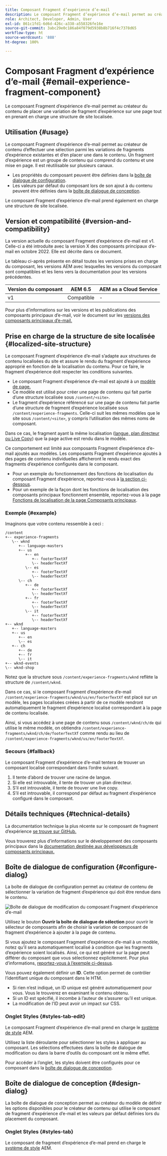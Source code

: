 ```yaml
---
title: Composant Fragment d’expérience d’e-mail
description: Le composant Fragment d’expérience d’e-mail permet au créateur du contenu de placer une variation de fragment d’expérience sur une page tout en prenant en charge une structure de site localisée.
role: Architect, Developer, Admin, User
exl-id: 861c1fd1-6d6d-426c-a338-a558326fe16e
source-git-commit: 3abc29e0c186a84f079d5938b8b716f4c7378d65
workflow-type: ht
source-wordcount: '888'
ht-degree: 100%

---
```



# Composant Fragment d’expérience d’e-mail {#email-experience-fragment-component}

Le composant Fragment d’expérience d’e-mail permet au créateur du contenu de placer une variation de fragment d’expérience sur une page tout en prenant en charge une structure de site localisée.

## Utilisation {#usage}

Le composant Fragment d’expérience d’e-mail permet au créateur de contenu d’effectuer une sélection parmi les variations de fragments d’expérience existantes et d’en placer une dans le contenu. Un fragment d’expérience est un groupe de contenu qui comprend du contenu et une mise en page. Il est réutilisable sur plusieurs canaux.

* Les propriétés du composant peuvent être définies dans la [boîte de dialogue de configuration](#configure-dialog).
* Les valeurs par défaut du composant lors de son ajout à du contenu peuvent être définies dans la [boîte de dialogue de conception](#design-dialog).

Le composant Fragment d’expérience d’e-mail prend également en charge une structure de site localisée.

## Version et compatibilité {#version-and-compatibility}

La version actuelle du composant Fragment d’expérience d’e-mail est v1. Celle-ci a été introduite avec la version X des composants principaux d’e-mail en octobre 2022. Elle est décrite dans ce document.

Le tableau ci-après présente en détail toutes les versions prises en charge du composant, les versions AEM avec lesquelles les versions du composant sont compatibles et les liens vers la documentation pour les versions précédentes.

| Version du composant | AEM 6.5 | AEM as a Cloud Service |
|---|---|---|
| v1 | Compatible | - |

Pour plus d’informations sur les versions et les publications des composants principaux d’e-mail, voir le document sur les [versions des composants principaux d’e-mail.](/help/email/versions.md)

## Prise en charge de la structure de site localisée {#localized-site-structure}

Le composant Fragment d’expérience d’e-mail s’adapte aux structures de contenu localisées du site et assure le rendu du fragment d’expérience approprié en fonction de la localisation du contenu. Pour ce faire, le fragment d’expérience doit respecter les conditions suivantes.

* Le composant Fragment d’expérience d’e-mail est ajouté à un [modèle de page.](https://experienceleague.adobe.com/docs/experience-manager-cloud-service/content/sites/authoring/features/templates.html?lang=fr)
* Ce modèle est utilisé pour créer une page de contenu qui fait partie d’une structure localisée sous `/content/<site>`.
* Le fragment d’expérience référencé sur une page de contenu fait partie d’une structure de fragment d’expérience localisée sous `/content/experience-fragments`. Celle-ci suit les mêmes modèles que le site sous `/content/<site>`, y compris l’utilisation des mêmes noms de composant.

Dans ce cas, le fragment ayant la même localisation ([langue, plan directeur ou Live Copy](https://experienceleague.adobe.com/docs/experience-manager-cloud-service/content/sites/administering/reusing-content/msm-and-translation.html?lang=fr)) que la page active est rendu dans le modèle.

Ce comportement est limité aux composants Fragment d’expérience d’e-mail ajoutés aux modèles. Les composants Fragment d’expérience ajoutés à des pages de contenu individuelles afficheront le rendu exact des fragments d’expérience configurés dans le composant.

* Pour un exemple du fonctionnement des fonctions de localisation du composant Fragment d’expérience, reportez-vous à [la section ci-dessous](#example).
* Pour un exemple de la façon dont les fonctions de localisation des composants principaux fonctionnent ensemble, reportez-vous à la page [Fonctions de localisation de la page Composants principaux](/help/get-started/localization.md).

### Exemple {#example}

Imaginons que votre contenu ressemble à ceci :

```
/content
+-- experience-fragments
   \-- wknd
      +-- language-masters
      +-- us
         +-- en
            +-- footerTextXf
            \-- headerTextXf
         \-- es
            +-- footerTextXf
            \-- headerTextXf
      \-- ch
         +-- de
            +-- footerTextXf
            \-- headerTextXf
         +-- fr
            +-- footerTextXf
            \-- headerTextXf
         \-- it
            +-- footerTextXf
            \-- headerTextXf
+-- wknd
   +-- language-masters
   +-- us
      +-- en
      \-- es
   +-- ch
      +-- de
      +-- fr
      \-- it
+-- wknd-events
\-- wknd-shop
```

Notez que la structure sous `/content/experience-fragments/wknd` reflète la structure de `/content/wknd`.

Dans ce cas, si le composant Fragment d’expérience d’e-mail `/content/experience-fragments/wknd/us/en/footerTextXf` est placé sur un modèle, les pages localisées créées à partir de ce modèle rendront automatiquement le fragment d’expérience localisé correspondant à la page de contenu localisée.

Ainsi, si vous accédez à une page de contenu sous `/content/wknd/ch/de` qui utilise le même modèle, on obtiendra `/content/experience-fragments/wknd/ch/de/footerTextXf` comme rendu au lieu de `/content/experience-fragments/wknd/us/en/footerTextXf`.

### Secours {#fallback}

Le composant Fragment d’expérience d’e-mail tentera de trouver un composant localisé correspondant dans l’ordre suivant.

1. Il tente d’abord de trouver une racine de langue.
1. Si elle est introuvable, il tente de trouver un plan directeur.
1. S’il est introuvable, il tente de trouver une live copy.
1. S’il est introuvable, il correspond par défaut au fragment d’expérience configuré dans le composant.

## Détails techniques {#technical-details}

La documentation technique la plus récente sur le composant de fragment d’expérience [se trouve sur GitHub.](https://adobe.com/go/aem_cmp_email_tech_xf_v1)

Vous trouverez plus d’informations sur le développement des composants principaux dans la [documentation destinée aux développeurs de composants principaux.](/help/developing/overview.md)

## Boîte de dialogue de configuration {#configure-dialog}

La boîte de dialogue de configuration permet au créateur de contenu de sélectionner la variation de fragment d’expérience qui doit être rendue dans le contenu.

![Boîte de dialogue de modification du composant Fragment d’expérience d’e-mail](/help/email/assets/email-experience-fragment-edit.png)

Utilisez le bouton **Ouvrir la boîte de dialogue de sélection** pour ouvrir le sélecteur de composants afin de choisir la variation de composant de fragment d’expérience à ajouter à la page de contenu.

Si vous ajoutez le composant Fragment d’expérience d’e-mail à un modèle, notez qu’il sera automatiquement localisé à condition que les fragments d’expérience soient localisés. Ainsi, ce qui est généré sur la page peut différer du composant que vous sélectionnez explicitement. Pour plus d’informations, [reportez-vous à l’exemple ci-dessus](#example).

Vous pouvez également définir un **ID**. Cette option permet de contrôler l’identifiant unique du composant dans le HTM.

* Si rien n’est indiqué, un ID unique est généré automatiquement pour vous. Vous le trouverez en examinant le contenu obtenu.
* Si un ID est spécifié, il incombe à l’auteur de s’assurer qu’il est unique.
* La modification de l’ID peut avoir un impact sur CSS.

### Onglet Styles {#styles-tab-edit}

Le composant Fragment d’expérience d’e-mail prend en charge le [système de style](/help/get-started/authoring.md#component-styling) AEM.

Utilisez la liste déroulante pour sélectionner les styles à appliquer au composant. Les sélections effectuées dans la boîte de dialogue de modification ou dans la barre d’outils du composant ont le même effet.

Pour accéder à l’onglet, les styles doivent être configurés pour ce composant dans la [boîte de dialogue de conception](#design-dialog).

## Boîte de dialogue de conception {#design-dialog}

La boîte de dialogue de conception permet au créateur du modèle de définir les options disponibles pour le créateur de contenu qui utilise le composant de fragment d’expérience d’e-mail et les valeurs par défaut définies lors du placement du composant.

### Onglet Styles {#styles-tab}

Le composant de fragment d’expérience d’e-mail prend en charge le [système de style](/help/get-started/authoring.md#component-styling) AEM.
